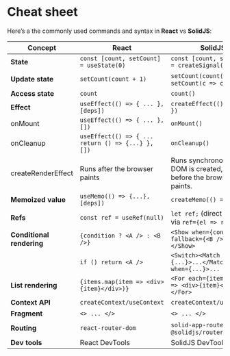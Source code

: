 # Cheat sheet

Here’s a the commonly used commands and syntax in **React** vs **SolidJS**:

| **Concept**               | **React**                                | **SolidJS**                                             |
| ------------------------- | ---------------------------------------- | ------------------------------------------------------- |
| **State**                 | `const [count, setCount] = useState(0)`  | `const [count, setCount] = createSignal(0)`             |
| **Update state**          | `setCount(count + 1)`                    | `setCount(count() + 1)` or `setCount(c => c+1)`         |
| **Access state**          | `count`                                  | `count()`                                               |
| **Effect**                | `useEffect(() => { ... }, [deps])`       | `createEffect(() => { ... })`                           |
|   onMount                 | `useEffect(() => { ... }, [])`           | `onMount()`                                             |
|   onCleanup               | `useEffect(() => { ... return () => {...} }, [])`  | `onCleanup()`                                 |
|   createRenderEffect      | Runs after the browser paints            | Runs synchronously after DOM is created, and before the browser paints. |
| **Memoized value**        | `useMemo(() => {...}, [deps])`           | `createMemo(() => {...})`                               |
| **Refs**                  | `const ref = useRef(null)`               | `let ref;` (direct DOM refs via `ref={el => ref = el}`) |
| **Conditional rendering** | `{condition ? <A /> : <B />}`            | `<Show when={condition} fallback={<B />}><A /></Show>`  |
|                           | `if () return <A />`                     | `<Switch><Match when={...}>...</Match><Match when={...}>...` |
| **List rendering**        | `{items.map(item => <div>{item}</div>)}` | `<For each={items}>{item => <div>{item}</div>}</For>`   |
| **Context API**           | `createContext/useContext`               | `createContext/useContext`                              |
| **Fragment**              | `<> ... </>`                             | `<> ... </>`                                            |
| **Routing**               | `react-router-dom`                       | `solid-app-router` or `@solidjs/router`                 |
| **Dev tools**             | React DevTools                           | SolidJS DevTools                                        |
